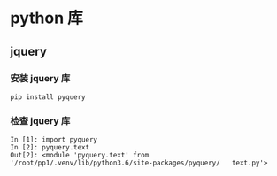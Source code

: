 # python 库

## jquery

### 安装 jquery 库

    pip install pyquery

### 检查 jquery 库

    In [1]: import pyquery
    In [2]: pyquery.text
    Out[2]: <module 'pyquery.text' from '/root/pp1/.venv/lib/python3.6/site-packages/pyquery/   text.py'>
